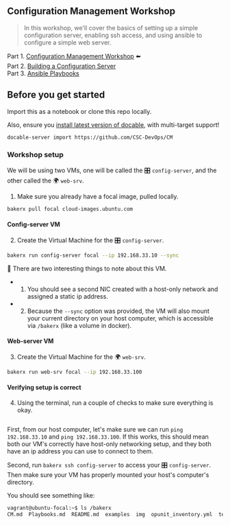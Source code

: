 
Configuration Management Workshop
----------------------------------

> In this workshop, we'll cover the basics of setting up a simple configuration server, enabling ssh access, and using ansible to configure a simple web server. 

Part 1. [Configuration Management Workshop](README.md)  ⬅️   
Part 2. [Building a Configuration Server](CM.md)   
Part 3. [Ansible Playbooks](Playbooks.md)  

## Before you get started

Import this as a notebook or clone this repo locally.  

Also, ensure you [install latest version of docable](https://github.com/ottomatica/docable-notebooks/blob/master/docs/install.md), with multi-target support!

```bash
docable-server import https://github.com/CSC-DevOps/CM 
```

### Workshop setup

We will be using two VMs, one will be called the 🎛️  `config-server`, and the other called the 🌍  `web-srv`.

1. Make sure you already have a focal image, pulled locally.

```bash | {type: 'command'}
bakerx pull focal cloud-images.ubuntu.com
```

#### Config-server VM

2. Create the Virtual Machine for the 🎛️  `config-server`.

```bash | {type: 'command', stream: true, failed_when: "exitCode != 0"}
bakerx run config-server focal --ip 192.168.33.10 --sync
```

📝  There are two interesting things to note about this VM.
* 1) You should see a second NIC created with a host-only network and assigned a static ip address.
* 2) Because the `--sync` option was provided, the VM will also mount your current directory on your host computer, which is accessible via `/bakerx` (like a volume in docker).

#### Web-server VM

3. Create the Virtual Machine for the 🌍  `web-srv`.

```bash | {type: 'command', stream: true, failed_when: "exitCode != 0"}
bakerx run web-srv focal --ip 192.168.33.100
```

#### Verifying setup is correct

4. Using the terminal, run a couple of checks to make sure everything is okay. 

```bash | {type: 'terminal'}
```

First, from our host computer, let's make sure we can run `ping 192.168.33.10` and `ping 192.168.33.100`. 
If this works, this should mean both our VM's correctly have host-only networking setup, and they both have an ip address you can use to connect to them.

Second, run `bakerx ssh config-server` to access your 🎛️  `config-server`. Then make sure your VM has properly mounted your host's computer's directory.

You should see something like:

```bash
vagrant@ubuntu-focal:~$ ls /bakerx
CM.md  Playbooks.md  README.md  examples  img  opunit_inventory.yml  test  yaml
```